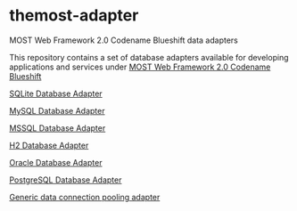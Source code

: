 # themost-adapter
MOST Web Framework 2.0 Codename Blueshift data adapters

This repository contains a set of database adapters available for developing applications and services under [MOST Web Framework 2.0 Codename Blueshift](https://github.com/themost-framework/themost)

[SQLite Database Adapter](https://github.com/themost-framework/themost-adapters/tree/master/modules/%40themost/sqlite)

[MySQL Database Adapter](https://github.com/themost-framework/themost-adapters/tree/master/modules/%40themost/mysql)

[MSSQL Database Adapter](https://github.com/themost-framework/themost-adapters/tree/master/modules/%40themost/mssql)

[H2 Database Adapter](https://github.com/themost-framework/themost-adapters/tree/master/modules/%40themost/h2)

[Oracle Database Adapter](https://github.com/themost-framework/themost-adapters/tree/master/modules/%40themost/oracle)

[PostgreSQL Database Adapter](https://github.com/themost-framework/themost-adapters/tree/master/modules/%40themost/pg)

[Generic data connection pooling adapter](https://github.com/themost-framework/themost-adapters/tree/master/modules/%40themost/pool)
